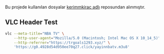 
Bu projede kullanılan dosyalar [kerimmkirac adlı](https://github.com/kerimmkirac/) reposundan alınmıştır.

## VLC Header Test

```bash
vlc --meta-title="NBA TV" \
    --http-user-agent="Mozilla/5.0 (Macintosh; Intel Mac OS X 10_14_5)" \
    --http-referrer="https://trgoals1293.xyz/" \
    'https://g0.4928d54d950ee70q27.click/yayinnbatv.m3u8'
```

